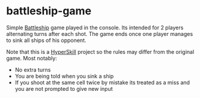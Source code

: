 # battleship-game
 Simple [Battleship](https://en.wikipedia.org/wiki/Battleship_(game)) game played in the console.
 Its intended for 2 players alternating turns after each shot.
 The game ends once one player manages to sink all ships of his opponent.
 
 Note that this is a [HyperSkill](https://hyperskill.org/) project so the rules may differ from the original game.
 Most notably:
 - No extra turns
 - You are being told when you sink a ship
 - If you shoot at the same cell twice by mistake its treated as a miss
   and you are not prompted to give new input
